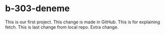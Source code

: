 # b-303-deneme
This is our first project.
This change is made in GitHub.
This is for explaining fetch.
This is last change from local repo.
Extra change.
